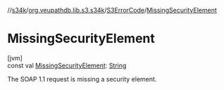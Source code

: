 //[s34k](../../../index.md)/[org.veupathdb.lib.s3.s34k](../index.md)/[S3ErrorCode](index.md)/[MissingSecurityElement](-missing-security-element.md)

# MissingSecurityElement

[jvm]\
const val [MissingSecurityElement](-missing-security-element.md): [String](https://kotlinlang.org/api/latest/jvm/stdlib/kotlin/-string/index.html)

The SOAP 1.1 request is missing a security element.
